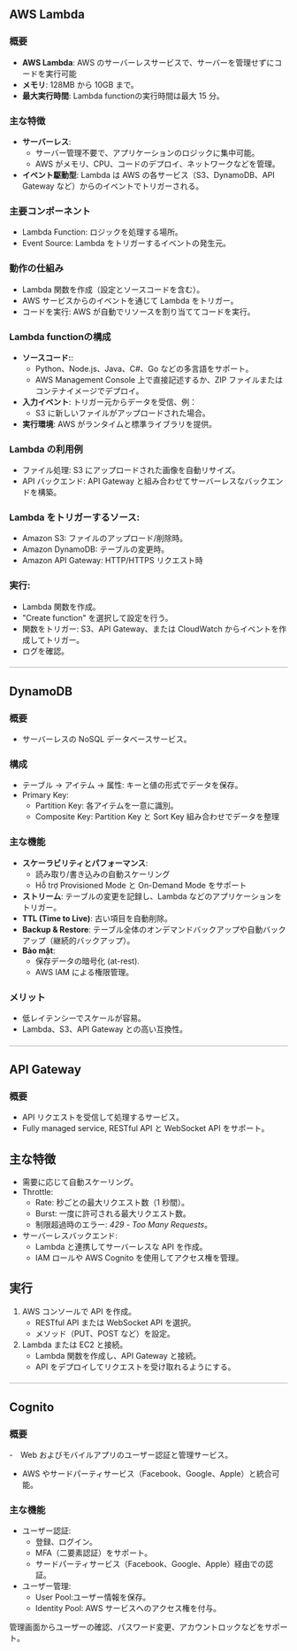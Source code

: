 ## AWS Lambda

### **概要**

- **AWS Lambda**: AWS のサーバーレスサービスで、サーバーを管理せずにコードを実行可能
- **メモリ**: 128MB から 10GB まで。
- **最大実行時間**:  Lambda functionの実行時間は最大 15 分。

### **主な特徴**

- **サーバーレス**:
  - サーバー管理不要で、アプリケーションのロジックに集中可能。
  - AWS がメモリ、CPU、コードのデプロイ、ネットワークなどを管理。
- **イベント駆動型**: Lambda は AWS の各サービス（S3、DynamoDB、API Gateway など）からのイベントでトリガーされる。
### **主要コンポーネント**
 - Lambda Function: ロジックを処理する場所。
 - Event Source: Lambda をトリガーするイベントの発生元。

### **動作の仕組み**

-  Lambda 関数を作成（設定とソースコードを含む）。
- AWS サービスからのイベントを通じて Lambda をトリガー。
- コードを実行: AWS が自動でリソースを割り当ててコードを実行。

### **Lambda functionの構成**

- **ソースコード:**:
  - Python、Node.js、Java、C#、Go などの多言語をサポート。
  - AWS Management Console 上で直接記述するか、ZIP ファイルまたはコンテナイメージでデプロイ。
- **入力イベント**: トリガー元からデータを受信、例：
  - S3 に新しいファイルがアップロードされた場合。
- **実行環境**: AWS がランタイムと標準ライブラリを提供。

### **Lambda の利用例**

-  ファイル処理: S3 にアップロードされた画像を自動リサイズ。
-  API バックエンド: API Gateway と組み合わせてサーバーレスなバックエンドを構築。

### Lambda をトリガーするソース:

- Amazon S3: ファイルのアップロード/削除時。
- Amazon DynamoDB: テーブルの変更時。
- Amazon API Gateway: HTTP/HTTPS リクエスト時

### 実行:

- Lambda 関数を作成。
- "Create function" を選択して設定を行う。
- 関数をトリガー: S3、API Gateway、または CloudWatch からイベントを作成してトリガー。
- ログを確認。


<h5 style="border: 0.1px solid lightgray;">

## DynamoDB
### **概要**
- サーバーレスの NoSQL データベースサービス。
### **構成**

- テーブル → アイテム → 属性: キーと値の形式でデータを保存。
- Primary Key:
  - Partition Key: 各アイテムを一意に識別。
  - Composite Key:  Partition Key と Sort Key 組み合わせでデータを整理

### **主な機能**

- **スケーラビリティとパフォーマンス**:
   - 読み取り/書き込みの自動スケーリング
   - Hỗ trợ Provisioned Mode と On-Demand Mode をサポート
- **ストリーム**: テーブルの変更を記録し、Lambda などのアプリケーションをトリガー。
- **TTL (Time to Live)**: 古い項目を自動削除。
- **Backup & Restore**: テーブル全体のオンデマンドバックアップや自動バックアップ（継続的バックアップ）。
- **Bảo mật**:
   - 保存データの暗号化 (at-rest).
   - AWS IAM による権限管理。

### **メリット**

- 低レイテンシーでスケールが容易。
- Lambda、S3、API Gateway との高い互換性。


<h5 style="border: 0.1px solid lightgray;">

## API Gateway

### **概要**

- API リクエストを受信して処理するサービス。
- Fully managed service, RESTful API と WebSocket API をサポート。

## **主な特徴**

- 需要に応じて自動スケーリング。
- Throttle:
  - Rate: 秒ごとの最大リクエスト数（1 秒間）。
  - Burst: 一度に許可される最大リクエスト数。
  - 制限超過時のエラー: *429 - Too Many Requests*。
- サーバーレスバックエンド:
  - Lambda と連携してサーバーレスな API を作成。
  - IAM ロールや AWS Cognito を使用してアクセス権を管理。

## **実行**

1. AWS コンソールで API を作成。
   - RESTful API または WebSocket API を選択。
   - メソッド（PUT、POST など）を設定。
2. Lambda または EC2 と接続。
   - Lambda 関数を作成し、API Gateway と接続。
   - API をデプロイしてリクエストを受け取れるようにする。

<h5 style="border: 0.1px solid lightgray;">

## Cognito

### **概要**

-　Web およびモバイルアプリのユーザー認証と管理サービス。
- AWS やサードパーティサービス（Facebook、Google、Apple）と統合可能。

### **主な機能**

- ユーザー認証:
   - 登録、ログイン。
   - MFA（二要素認証）をサポート。
   - サードパーティサービス（Facebook、Google、Apple）経由での認証。
- ユーザー管理:
   - User Pool:ユーザー情報を保存。
   - Identity Pool: AWS サービスへのアクセス権を付与。

管理画面からユーザーの確認、パスワード変更、アカウントロックなどをサポート。